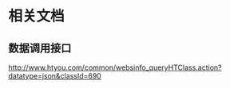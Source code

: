 # 相关文档

## 数据调用接口
http://www.htyou.com/common/websinfo_queryHTClass.action?datatype=json&classId=690